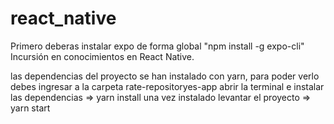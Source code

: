 # react_native

Primero deberas instalar expo de forma global "npm install -g expo-cli"
Incursión en conocimientos en React Native.

las dependencias del proyecto se han instalado con yarn, para poder verlo debes ingresar a la carpeta rate-repositoryes-app
abrir la terminal e instalar las dependencias => yarn install
una vez instalado levantar el proyecto => yarn start
